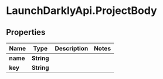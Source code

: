 # LaunchDarklyApi.ProjectBody

## Properties
Name | Type | Description | Notes
------------ | ------------- | ------------- | -------------
**name** | **String** |  | 
**key** | **String** |  | 



